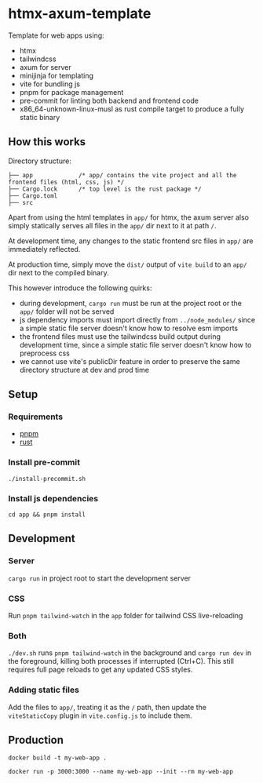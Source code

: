 # htmx-axum-template

Template for web apps using:
- htmx
- tailwindcss
- axum for server
- minijinja for templating
- vite for bundling js
- pnpm for package management
- pre-commit for linting both backend and frontend code
- x86_64-unknown-linux-musl as rust compile target to produce a fully static binary

## How this works

Directory structure:

```
├── app             /* app/ contains the vite project and all the frontend files (html, css, js) */
├── Cargo.lock      /* top level is the rust package */
├── Cargo.toml
├── src
```

Apart from using the html templates in `app/` for htmx, the axum server also simply statically serves all files in the `app/` dir next to it at path `/`.

At development time, any changes to the static frontend src files in `app/` are immediately reflected.

At production time, simply move the `dist/` output of `vite build` to an `app/` dir next to the compiled binary.

This however introduce the following quirks:
- during development, `cargo run` must be run at the project root or the `app/` folder will not be served
- js dependency imports must import directly from `../node_modules/` since a simple static file server doesn't know how to resolve esm imports
- the frontend files must use the tailwindcss build output during development time, since a simple static file server doesn't know how to preprocess css
- we cannot use vite's publicDir feature in order to preserve the same directory structure at dev and prod time

## Setup

### Requirements

- [pnpm](https://pnpm.io/installation)
- [rust](https://www.rust-lang.org/tools/install)

### Install pre-commit

`./install-precommit.sh`

### Install js dependencies

`cd app && pnpm install`

## Development

### Server

`cargo run` in project root to start the development server

### CSS

Run `pnpm tailwind-watch` in the `app` folder for tailwind CSS live-reloading

### Both

`./dev.sh` runs `pnpm tailwind-watch` in the background and `cargo run dev` in the foreground, killing both processes if interrupted (Ctrl+C). This still requires full page reloads to get any updated CSS styles.

### Adding static files

Add the files to `app/`, treating it as the `/` path, then update the `viteStaticCopy` plugin in `vite.config.js` to include them.

## Production

`docker build -t my-web-app .`

`docker run -p 3000:3000 --name my-web-app --init --rm my-web-app`
